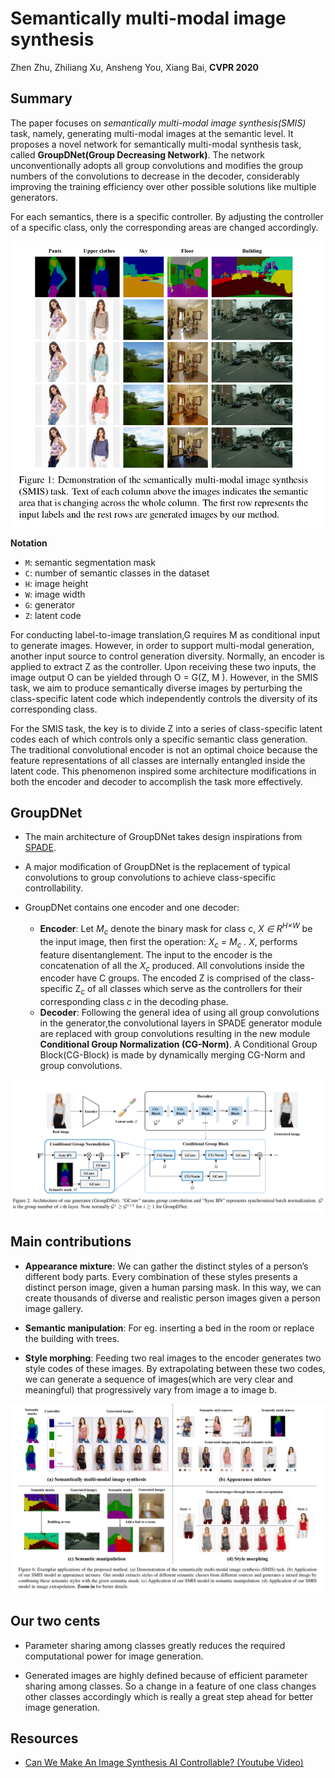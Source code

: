# Semantically multi-modal image synthesis

Zhen Zhu, Zhiliang Xu, Ansheng You, Xiang Bai, **CVPR 2020**

## Summary

The paper focuses on *semantically multi-modal image synthesis(SMIS)* task, namely, generating multi-modal images at the semantic level. It proposes a novel network for semantically multi-modal synthesis task, called **GroupDNet(Group Decreasing Network)**. The network unconventionally adopts all group convolutions and modifies the group numbers of the convolutions to decrease in the decoder, considerably improving the training efficiency over other possible solutions like multiple generators.

For each semantics, there is a specific controller. By adjusting the controller of a specific class, only the corresponding areas are changed accordingly.

<img src='../images/SMIS_task.png'>

**Notation**

- `M`: semantic segmentation mask
- `C`: number of semantic classes in the dataset
- `H`: image height
- `W`: image width
- `G`: generator
- `Z`: latent code

For conducting label-to-image translation,G requires M as conditional input to generate images. However, in order to support multi-modal generation, another input source to control generation diversity. Normally, an encoder is applied to extract Z as the controller. Upon receiving these two inputs, the image output O can be yielded through O = G(Z, M ). However, in the SMIS task, we aim to produce semantically diverse images by perturbing the class-specific latent code which independently controls the diversity of its corresponding class.

For the SMIS task, the key is to divide Z into a series of class-specific latent codes each of which controls only a specific semantic class generation. The traditional convolutional encoder is not an optimal choice because the feature representations of all classes are internally entangled inside the latent code. This phenomenon inspired some architecture modifications in both the encoder and decoder to accomplish the task more effectively.

## GroupDNet 

- The main architecture of GroupDNet takes design inspirations from [SPADE](https://arxiv.org/abs/1903.07291).

- A major modification of GroupDNet is the replacement of typical convolutions to group convolutions to achieve class-specific controllability.

- GroupDNet contains one encoder and one decoder: 
    - **Encoder**: Let *M<sub>c</sub>* denote the binary mask for class c, *X ∈ R<sup>H×W</sup>* be the input image, then first the operation: *X<sub>c</sub> = M<sub>c</sub> . X*, performs feature disentanglement. The input to the encoder is the concatenation of all the *X<sub>c</sub>* produced. All convolutions inside the encoder have C groups. The encoded Z is comprised of the class-specific Z<sub>c</sub> of all classes which serve as the controllers for their corresponding class *c* in the decoding phase.
    - **Decoder**: Following the general idea of using all group convolutions in the generator,the convolutional layers in SPADE generator module are replaced with group convolutions resulting in the new module **Conditional Group Normalization (CG-Norm)**. A Conditional Group Block(CG-Block) is made by dynamically merging CG-Norm and group convolutions.

<img src='../images/GroupDNet.png'>

## Main contributions

- **Appearance mixture**: We can gather the distinct styles of a person’s different body parts. Every combination of these styles presents a distinct person image, given a human parsing mask. In this way, we can create thousands of diverse and realistic person images given a person image gallery.

- **Semantic manipulation**: For eg. inserting a bed in the room or replace the building with trees.

- **Style morphing**: Feeding two real images to the encoder generates two style codes of these images. By extrapolating between these two codes, we can generate a sequence of images(which are very clear and meaningful) that progressively vary from image a to image b.

<img src='../images/SMIS_contributions.png'>

## Our two cents

- Parameter sharing among classes greatly reduces the required computational power for image generation.

- Generated images are highly defined because of efficient parameter sharing among classes. So a change in a feature of one class changes other classes accordingly which is really a great step ahead for better image generation. 



## Resources

- [Can We Make An Image Synthesis AI Controllable? (Youtube Video)](https://youtu.be/qk4cz0B5kK0)